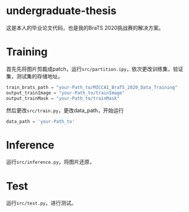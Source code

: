 # undergraduate-thesis
这是本人的毕业论文代码，也是我的BraTS 2020挑战赛的解决方案。

# Training

首先先将图片剪裁成patch，运行`src/partition.ipy`，依次更改训练集，验证集，测试集的存储地址。

```python
train_brats_path = "your-Path_to/MICCAI_BraTS_2020_Data_Training"
output_trainImage = "your-Path_to/trainImage"
output_trainMask = "your-Path_to/trainMask"
```
然后更改`src/train.py`，更改data_path，开始运行

```python
data_path = 'your-Path_to'
```

# Inference

运行`src/inference.py`，将图片还原，

# Test

运行`src/test.py`，进行测试。

